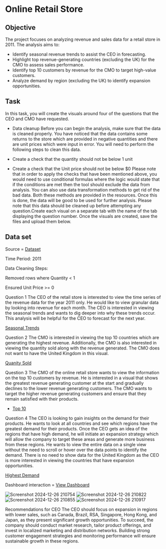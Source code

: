 # Online Retail Store

## Objective

The project focuses on analyzing revenue and sales data for a retail store in 2011. The analysis aims to:
- Identify seasonal revenue trends to assist the CEO in forecasting.
- Highlight top revenue-generating countries (excluding the UK) for the CMO to assess sales performance.
- Identify top 10 customers by revenue for the CMO to target high-value customers.
- Analyze demand by region (excluding the UK) to identify expansion opportunities.

## Task

In this task, you will create the visuals around four of the questions that the CEO and CMO have requested. 

- Data cleanup 
Before you can begin the analysis, make sure that the data is cleaned properly. You have noticed that the data contains some returns to the store which are provided in negative quantities and there are unit prices which were input in error. You will need to perform the following steps to clean this data.

- Create a check that the quantity should not be below 1 unit
- Create a check that the Unit price should not be below $0
Please note that in order to apply the checks that have been mentioned above, you would need to use conditional formulas where the logic would state that if the conditions are met then the tool should exclude the data from analysis. You can also use data transformation methods to get rid of the bad data. Both these methods are provided in the resources. Once this is done, the data will be good to be used for further analysis. Please note that this data should be cleaned up before attempting any question.Create each visual on a separate tab with the name of the tab displaying the question number. Once the visuals are created, save the files and upload them below. 

## Data set
Source = <a href="https://github.com/AnjaliBanga02/Insights-on-Tata/blob/main/Online%20Retail%20Data%20Set.xlsx">Dataset</a>

Time Period: 2011

Data Cleaning Steps:

Removed rows where Quantity < 1

Ensured Unit Price >= 0

Question 1
The CEO of the retail store is interested to view the time series of the revenue data for the year 2011 only. He would like to view granular data by looking into revenue for each month. The CEO is interested in viewing the seasonal trends and wants to dig deeper into why these trends occur. This analysis will be helpful for the CEO to forecast for the next year.

<a href= "https://github.com/AnjaliBanga02/Insights-on-Tata/blob/main/Screenshot%202024-12-26%20210754.png">Seasonal Trends</a>

Question 2
The CMO is interested in viewing the top 10 countries which are generating the highest revenue. Additionally, the CMO is also interested in viewing the quantity sold along with the revenue generated. The CMO does not want to have the United Kingdom in this visual.

<a href= "https://github.com/AnjaliBanga02/Insights-on-Tata/blob/main/Screenshot%202024-12-26%20210822.png">Quanity Sold</a>

Question 3
The CMO of the online retail store wants to view the information on the top 10 customers by revenue. He is interested in a visual that shows the greatest revenue generating customer at the start and gradually declines to the lower revenue generating customers. The CMO wants to target the higher revenue generating customers and ensure that they remain satisfied with their products.

- <a href="https://github.com/AnjaliBanga02/Insights-on-Tata/blob/main/Screenshot%202024-12-26%20210855.png">Top 10</a>

Question 4
The CEO is looking to gain insights on the demand for their products. He wants to look at all countries and see which regions have the greatest demand for their products. Once the CEO gets an idea of the regions that have high demand, he will initiate an expansion strategy which will allow the company to target these areas and generate more business from these regions. He wants to view the entire data on a single view without the need to scroll or hover over the data points to identify the demand. There is no need to show data for the United Kingdom as the CEO is more interested in viewing the countries that have expansion opportunities.

<a href="https://github.com/AnjaliBanga02/Insights-on-Tata/blob/main/Screenshot%202024-12-26%20210917.png">Highest Demand</a>

Dashboard interaction = <a href = "file:///D:/my/powerbi/Online%20retail%20store.pdf">View Dashboard</a>

![Screenshot 2024-12-26 210754](https://github.com/user-attachments/assets/5649ec3e-a21f-428b-b202-a80b64718470)
![Screenshot 2024-12-26 210822](https://github.com/user-attachments/assets/e146bb92-25e7-4665-9b7b-6cbbf79d4f1e)
![Screenshot 2024-12-26 210855](https://github.com/user-attachments/assets/de60aafc-030b-4c77-8ead-7632d9ac99cf)
![Screenshot 2024-12-26 210917](https://github.com/user-attachments/assets/482442ad-da40-4d73-bf49-19f7abaa9a97)

Recommendations for CEO 
The CEO should focus on expansion in regions with lower sales, such as Canada, Brazil, RSA, Singapore, Hong Kong, and Japan, as they present significant growth opportunities. To succeed, the company should conduct market research, tailor product offerings, and invest in localized marketing and distribution networks. Building strong customer engagement strategies and monitoring performance will ensure sustainable growth in these regions.







